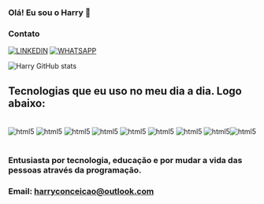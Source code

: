 ### Olá! Eu sou o Harry 👋

### Contato

[![LINKEDIN](https://img.shields.io/badge/LinkedIn-0077B5?style=for-the-badge&logo=linkedin&logoColor=white)](https://www.linkedin.com/in/harry-concei%C3%A7%C3%A3o-dos-santos-669bbb229/)
[![WHATSAPP](https://img.shields.io/badge/WhatsApp-25D366?style=for-the-badge&logo=whatsapp&logoColor=white)](https://wa.me/5511962818765)



![Harry GitHub stats](https://github-readme-stats.vercel.app/api?username=HarryCSantos&show_icons=true&theme=dark)

## Tecnologias que eu uso no meu dia a dia. Logo abaixo:

<div style="display: inline_block"><br/>
    <img align="center" alt="html5" src="https://img.shields.io/badge/HTML5-E34F26?style=for-the-badge&logo=html5&logoColor=white" /> <img align="center" alt="html5" src="https://img.shields.io/badge/CSS3-1572B6?style=for-the-badge&logo=css3&logoColor=white" /> <img align="center" alt="html5" src="https://img.shields.io/badge/JavaScript-F7DF1E?style=for-the-badge&logo=javascript&logoColor=black" /> <img align="center" alt="html5" src="https://img.shields.io/badge/React_Native-20232A?style=for-the-badge&logo=react&logoColor=61DAFB" />
    <img align="center" alt="html5" src="https://img.shields.io/badge/Node.js-43853D?style=for-the-badge&logo=node.js&logoColor=white" /> <img align="center" alt="html5" src="https://img.shields.io/badge/PHP-777BB4?style=for-the-badge&logo=php&logoColor=white" /> <img align="center" alt="html5" src="https://img.shields.io/badge/C%23-239120?style=for-the-badge&logo=c-sharp&logoColor=white" /> <img align="center" alt="html5" src="https://img.shields.io/badge/Python-3776AB?style=for-the-badge&logo=python&logoColor=white" /><img align="center" alt="html5" src="https://img.shields.io/badge/.NET-5C2D91?style=for-the-badge&logo=.net&logoColor=white" />
</div><br/>

### Entusiasta por tecnologia, educação e por mudar a vida das pessoas através da programação.

### Email: harryconceicao@outlook.com
